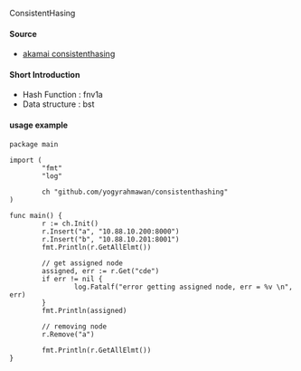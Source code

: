 ConsistentHasing 

#### Source 
* [akamai consistenthasing](https://www.akamai.com/es/es/multimedia/documents/technical-publication/consistent-hashing-and-random-trees-distributed-caching-protocols-for-relieving-hot-spots-on-the-world-wide-web-technical-publication.pdf)

#### Short Introduction 
* Hash Function : fnv1a 
* Data structure : bst 

#### usage example
```
package main
  
import (
        "fmt"
        "log"

        ch "github.com/yogyrahmawan/consistenthashing"
)

func main() {
        r := ch.Init()
        r.Insert("a", "10.88.10.200:8000")
        r.Insert("b", "10.88.10.201:8001")
        fmt.Println(r.GetAllElmt())

        // get assigned node
        assigned, err := r.Get("cde")
        if err != nil {
                log.Fatalf("error getting assigned node, err = %v \n", err)
        }
        fmt.Println(assigned)

        // removing node
        r.Remove("a")

        fmt.Println(r.GetAllElmt())
}
```